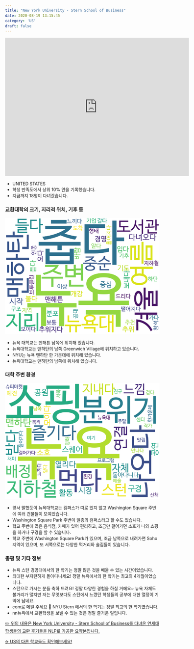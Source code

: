 ```yaml
---
title: "New York University - Stern School of Business"
date: 2020-08-19 13:15:45
category: 'US'
draft: false
---
```


<iframe
width="600"
height="450"
frameborder="0" style="border:0"
src="https://www.google.com/maps/embed/v1/place?key=AIzaSyC9e1AME-pVmWC4hBpFdu5S4dKzyepa3HQ&q=New+York+University+-+Stern+School+of+Business&center=40.7290268,-73.99625390000001&zoom=14" allowfullscreen>
</iframe>

* UNITED STATES
* 학생 만족도에서 상위 10% 안을 기록했습니다.
* 지금까지 18명이 다녀갔습니다. 

### 교환대학의 크기, 지리적 위치, 기후 등

![gen_info-WordCloud](../univ_wordclouds_okt/gen_info/US000123_gen_info_okt.png)

* 뉴욕 대학교는 맨해튼 남쪽에 위치해 있습니다.
* 뉴욕대학교는 맨하탄의 남쪽 Greenwich Village에 위치하고 있습니다.
* NYU는 뉴욕 맨하탄 한 가운데에 위치해 있습니다.
* 뉴욕대학교는 맨하탄의 남쪽에 위치해 있습니다.


### 대학 주변 환경

![env_info-WordCloud](../univ_wordclouds_okt/env_info/US000123_env_info_okt.png)

* 앞서 말했듯이 뉴욕대학교는 캠퍼스가 따로 있지 않고 Washington Square 주변에 여러 건물들이 모여있습니다.
* Washington Square Park 주변이 일종의 캠퍼스라고 할 수도 있습니다.
* 학교 주변에 많은 음식점, 카페가 있어 편리하고, 조금만 걸어가면 소호가 나와 쇼핑을 하거나 구경을 할 수 있습니다.
* 학교 주변에 Washington Square Park가 있으며, 조금 남쪽으로 내려가면 Soho지역이 있으며, 또 서쪽으로는 다양한 먹거리와 술집들이 있습니다.


### 총평 및 기타 정보 
* 뉴욕 스턴 경영대에서의 한 학기는 정말 많은 것을 배울 수 있는 시간이었습니다.
* 최대한 부지런하게 돌아다니세요! 정말 뉴욕에서의 한 학기는 최고의 4개월이었습니다.
* 스턴으로 가시는 분들 축하 드려요! 정말 다양한 경험을 하실 거에요~ 뉴욕 자체도 볼거리가 많지만 저는 무엇보다도 스턴에서 느꼈던 학생들의 공부에 대한 열정이 기억에 남네요.
* com로 메일 주세요  NYU Stern 에서의 한 학기는 정말 최고의 한 학기였습니다.
* nn뉴욕에서 교환학생을 보낼 수 있는 것은 정말 즐거운 일입니다.


[✏️ 위의 내용은 New York University - Stern School of Business를 다녀온 연세대 학생들의 교환 후기들을 NLP로 가공한 요약본입니다.](http://oia.yonsei.ac.kr/partner/expReport.asp?ucode=US000123&bgbn=A)

[✈️ US의 다른 학교들도 확인해보세요!](https://yonsei-exchange.netlify.app/?category=US)
